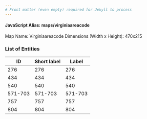 ```yaml
---
# Front matter (even empty) required for Jekyll to process
---
```


#### JavaScript Alias: maps/virginiaareacode

Map Name: Virginiaareacode
Dimensions (Width x Height): 470x215





### List of Entities

ID | Short label | Label
---|---|---|
276|276|276
434|434|434
540|540|540
571-703|571-703|571-703
757|757|757
804|804|804

